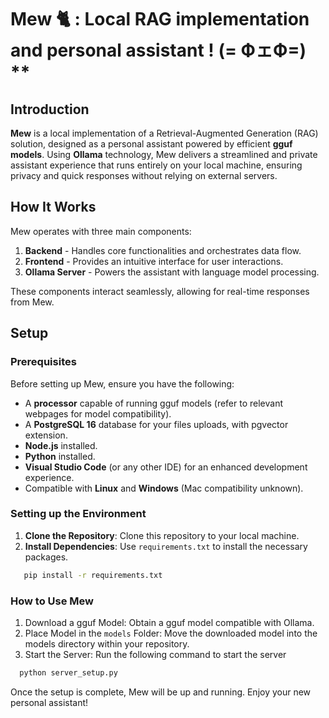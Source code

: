 # Mew 🐈 : Local RAG implementation and personal assistant ! (= ФェФ=) **

## Introduction

**Mew** is a local implementation of a Retrieval-Augmented Generation (RAG) solution, designed as a personal assistant powered by efficient **gguf models**. Using **Ollama** technology, Mew delivers a streamlined and private assistant experience that runs entirely on your local machine, ensuring privacy and quick responses without relying on external servers.

## How It Works

Mew operates with three main components:

1. **Backend** - Handles core functionalities and orchestrates data flow.
2. **Frontend** - Provides an intuitive interface for user interactions.
3. **Ollama Server** - Powers the assistant with language model processing.

These components interact seamlessly, allowing for real-time responses from Mew.

## Setup

### Prerequisites

Before setting up Mew, ensure you have the following:

- A **processor** capable of running gguf models (refer to relevant webpages for model compatibility).
- A **PostgreSQL 16** database for your files uploads, with pgvector extension.
- **Node.js** installed.
- **Python** installed.
- **Visual Studio Code** (or any other IDE) for an enhanced development experience.
- Compatible with **Linux** and **Windows** (Mac compatibility unknown).

### Setting up the Environment

1. **Clone the Repository**: Clone this repository to your local machine.
2. **Install Dependencies**: Use `requirements.txt` to install the necessary packages.

```bash
   pip install -r requirements.txt
   ```

### How to Use Mew

1. Download a gguf Model: Obtain a gguf model compatible with Ollama.
2. Place Model in the ```models``` Folder: Move the downloaded model into the models directory within your repository.
3. Start the Server: Run the following command to start the server

 ```bash
   python server_setup.py
   ```

Once the setup is complete, Mew will be up and running. Enjoy your new personal assistant!